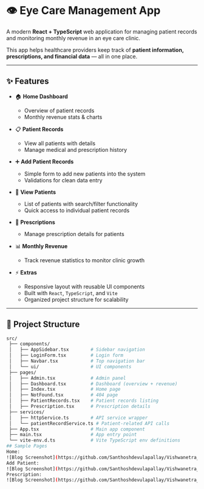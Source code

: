 # 👁️ Eye Care Management App

A modern **React + TypeScript** web application for managing patient records and monitoring monthly revenue in an eye care clinic.  

This app helps healthcare providers keep track of **patient information, prescriptions, and financial data** — all in one place.  

---

## ✨ Features

- 🏠 **Home Dashboard**
  - Overview of patient records
  - Monthly revenue stats & charts

- 📋 **Patient Records**
  - View all patients with details
  - Manage medical and prescription history

- ➕ **Add Patient Records**
  - Simple form to add new patients into the system
  - Validations for clean data entry

- 👀 **View Patients**
  - List of patients with search/filter functionality
  - Quick access to individual patient records

- 💊 **Prescriptions**
  - Manage prescription details for patients

- 📊 **Monthly Revenue**
  - Track revenue statistics to monitor clinic growth

- ⚡ **Extras**
  - Responsive layout with reusable UI components
  - Built with `React`, `TypeScript`, and `Vite`
  - Organized project structure for scalability

---

## 📂 Project Structure

```bash
src/
 ├── components/
 │   ├── AppSidebar.tsx        # Sidebar navigation
 │   ├── LoginForm.tsx         # Login form
 │   ├── Navbar.tsx            # Top navigation bar
 │   └── ui/                   # UI components
 ├── pages/
 │   ├── Admin.tsx             # Admin panel
 │   ├── Dashboard.tsx         # Dashboard (overview + revenue)
 │   ├── Index.tsx             # Home page
 │   ├── NotFound.tsx          # 404 page
 │   ├── PatientRecords.tsx    # Patient records listing
 │   ├── Prescription.tsx      # Prescription details
 ├── services/
 │   ├── httpService.ts        # API service wrapper
 │   └── patientRecordService.ts # Patient-related API calls
 ├── App.tsx                   # Main app component
 ├── main.tsx                  # App entry point
 └── vite-env.d.ts             # Vite TypeScript env definitions
## Sample Pages
Home:
![Blog Screenshot](https://github.com/Santhoshdevulapallay/Vishwanetra_frontend/blob/main/public/Home_page.png)
Add Patient:
![Blog Screenshot](https://github.com/Santhoshdevulapallay/Vishwanetra_frontend/blob/main/public/AddPatient.png)
Prescription:
![Blog Screenshot](https://github.com/Santhoshdevulapallay/Vishwanetra_frontend/blob/main/public/Prescription.png)
